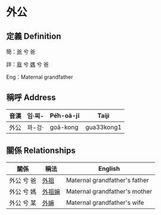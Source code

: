 # 外公
## 定義 Definition
簡：[爸](member2.md) 兮 爸

詳：[我](member1.md) 兮 [媽](member2.md) 兮 爸

Eng：Maternal grandfather

## 稱呼 Address

音漢 | 임·찌- | Pe̍͘h-oā-jī | Taiji
--- | --- | --- | --- 
外公 | 꽈-겅· | goā-kong | gua33kong1 


## 關係 Relationships

關係 | 稱法 | English
--- | --- | --- 
外公 兮 爸 | [外祖](member44.md) | Maternal grandfather's father
外公 兮 媽 | [外祖嫲](member45.md) | Maternal grandfather's mother
外公 兮 某 | [外嫲](member14.md) | Maternal grandfather's wife
